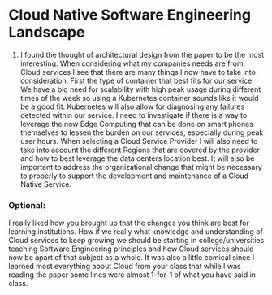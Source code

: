 # Cloud Native Software Engineering Landscape

1. I found the thought of architectural design from the paper to be the most interesting. When considering what my companies needs are from Cloud services I see that there are many things I now have to take into consideration. First the type of container that best fits for our service. We have a big need for scalability with high peak usage during different times of the week so using a Kubernetes container sounds like it would be a good fit. Kubernetes will also allow for diagnosing any failures detected within our service. I need to investigate if there is a way to leverage the now Edge Computing that can be done on smart phones themselves to lessen the burden on our services, especially during peak user hours. When selecting a Cloud Service Provider I will also need to take into account the different Regions that are covered by the provider and how to best leverage the data centers location best. It will also be important to address the organizational change that might be necessary to properly to support the development and maintenance of a Cloud Native Service.

### Optional: 
I really liked how you brought up that the changes you think are best for learning institutions. How if we really what knowledge and understanding of Cloud services to keep growing we should be starting in college/universities teaching Software Engineering principles and how Cloud services should now be apart of that subject as a whole. It was also a little comical since I learned most everything about Cloud from your class that while I was reading the paper some lines were almost 1-for-1 of what you have said in class.
